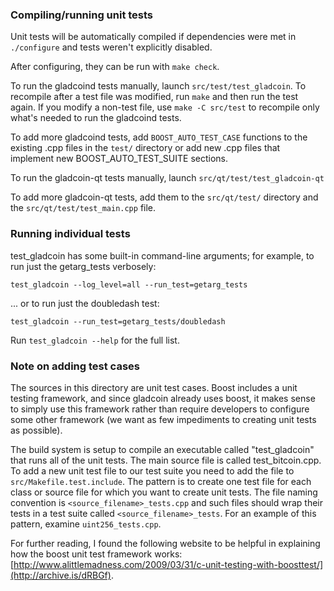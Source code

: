 ### Compiling/running unit tests

Unit tests will be automatically compiled if dependencies were met in `./configure`
and tests weren't explicitly disabled.

After configuring, they can be run with `make check`.

To run the gladcoind tests manually, launch `src/test/test_gladcoin`. To recompile
after a test file was modified, run `make` and then run the test again. If you
modify a non-test file, use `make -C src/test` to recompile only what's needed
to run the gladcoind tests.

To add more gladcoind tests, add `BOOST_AUTO_TEST_CASE` functions to the existing
.cpp files in the `test/` directory or add new .cpp files that
implement new BOOST_AUTO_TEST_SUITE sections.

To run the gladcoin-qt tests manually, launch `src/qt/test/test_gladcoin-qt`

To add more gladcoin-qt tests, add them to the `src/qt/test/` directory and
the `src/qt/test/test_main.cpp` file.

### Running individual tests

test_gladcoin has some built-in command-line arguments; for
example, to run just the getarg_tests verbosely:

    test_gladcoin --log_level=all --run_test=getarg_tests

... or to run just the doubledash test:

    test_gladcoin --run_test=getarg_tests/doubledash

Run `test_gladcoin --help` for the full list.

### Note on adding test cases

The sources in this directory are unit test cases.  Boost includes a
unit testing framework, and since gladcoin already uses boost, it makes
sense to simply use this framework rather than require developers to
configure some other framework (we want as few impediments to creating
unit tests as possible).

The build system is setup to compile an executable called "test_gladcoin"
that runs all of the unit tests.  The main source file is called
test_bitcoin.cpp. To add a new unit test file to our test suite you need
to add the file to `src/Makefile.test.include`. The pattern is to create
one test file for each class or source file for which you want to create
unit tests.  The file naming convention is `<source_filename>_tests.cpp`
and such files should wrap their tests in a test suite
called `<source_filename>_tests`. For an example of this pattern,
examine `uint256_tests.cpp`.

For further reading, I found the following website to be helpful in
explaining how the boost unit test framework works:
[http://www.alittlemadness.com/2009/03/31/c-unit-testing-with-boosttest/](http://archive.is/dRBGf).
